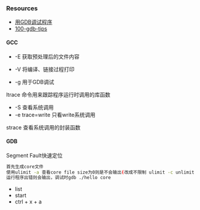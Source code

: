 
### Resources
- [用GDB调试程序](https://blog.csdn.net/haoel/article/details/2879)
- [100-gdb-tips](https://github.com/hellogcc/100-gdb-tips)


#### GCC

- -E 获取预处理后的文件内容

- -V 将编译、链接过程打印
- -g 用于GDB调试

ltrace 命令用来跟踪程序运行时调用的库函数

- -S 查看系统调用
- -e trace=write 只看write系统调用

strace 查看系统调用的封装函数

#### GDB
Segment Fault快速定位 

```bash
首先生成core文件
使用ulimit -a 查看core file size为0则是不会输出(改成不限制 ulimit -c unlimited)
运行程序出错则会输出，调试时gdb ./hello core
```

- list
- start
- ctrl + x + a

